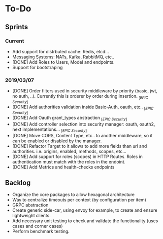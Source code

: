 # To-Do

## Sprints

### Current

- Add support for distrbuted cache: Redis, etcd...
- Messaging Systems: NATs, Kafka, RabbitMQ, etc..
- [DONE] Add Roles to Users, Model and endpoints.
- Support for bootstraping

### 2019/03/07

- [DONE] Order filters used in security middleware by priority (basic, jwt, no auth, ..). Currently this is orderer by order during insertion. <sub>[*EPIC Security*]<sub>
- [DONE] Add authorities validation inside Basic-Auth, oauth, etc.. <sub>[*EPIC Security*]<sub> 
- [DONE] Add Oauth grant_types abstraction <sub>[*EPIC Security*]<sub>
- [DONE] Add controller selection into security manager: oauth, oauth2, next implementations...  <sub>[*EPIC Security*]<sub>
- [DONE] Move CORS, Content Type, etc.. to another middleware, so it can be enabled or disabled by the manager.
- [DONE] Refactor Target to it allows to add more fields than url and authorities. i.e. origins, enabled, methods, scopes, etc...
- [DONE] Add support for roles (scopes) in HTTP Routes. Roles in authentication must match with the roles in the endoint.
- [DONE] Add Metrics and health-checks endpoints

## Backlog

- Organize the core packages to allow hexagonal architecture
- Way to centralize timeouts per context (by configuration per item)
- GRPC abstraction
- Create generic side-car, using envoy for example, to create and ensure lightweight clients.
- Add necessary unit testing to check and validate the functionality (uses cases and corner cases)
- Perform benchmark testing.